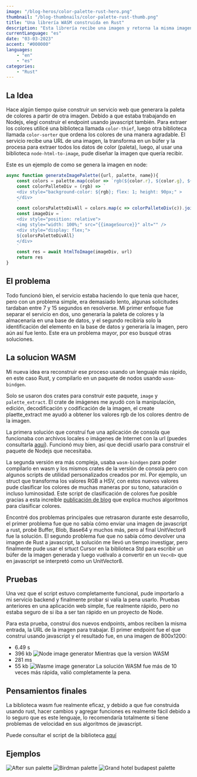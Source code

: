 ```yaml
---
image: "/blog-heros/color-palette-rust-hero.png"
thumbnail: "/blog-thumbnails/color-palette-rust-thumb.png"
title: "Una librería WASM construida en Rust"
description: "Esta librería recibe una imagen y retorna la misma imagen con su paleta de colores."
currentLanguage: "es"
date: "03-03-2023"
accent: "#000000"
languages: 
    - "en"
    - "es"
categories:
    - "Rust"
---
```


## La Idea
Hace algún tiempo quise construir un servicio web que generara la paleta de colores a partir de otra imagen. Debido a que estaba trabajando en Nodejs, elegí construir el endpoint usando javascript también.
Para extraer los colores utilicé una biblioteca llamada `color-thief`, luego otra biblioteca llamada `color-sorter` que ordena los colores de una manera agradable. El servicio recibe una URL de una imagen, la transforma en un búfer y la procesa para extraer todos los datos de color (paleta), luego, al usar una biblioteca `node-html-to-image`, pude diseñar la imagen que quería recibir.

Este es un ejemplo de como se genera la imagen en node:
```javascript
async function generateImagePalette({url, palette, name}){
	const colors = palette.map(color => `rgb(${color.r}, ${color.g}, ${color.b})`)
	const colorPalleteDiv = (rgb) => `
	<div style="background-color: ${rgb}; flex: 1; height: 90px;" >
	</div>
	`
	const colorsPaletteDivAll = colors.map(c => colorPalleteDiv(c)).join("")
	const imageDiv = `
	<div style="position: relative">
	<img style="width: 100%;" src="{{imageSource}}" alt="" />
	<div style="display: flex;">
	${colorsPaletteDivAll}
	</div>
	`
	const res = await htmlToImage(imageDiv, url)
	return res
}
```
## El problema
Todo funcionó bien, el servicio estaba haciendo lo que tenía que hacer, pero con un problema simple, era demasiado lento, algunas solicitudes tardaban entre 7 y 15 segundos en resolverse. Mi primer enfoque fue separar el servicio en dos, uno generaría la paleta de colores y la almacenaría en una base de datos, y el segundo recibiría solo la identificación del elemento en la base de datos y generaría la imagen, pero aún así fue lento. Este era un problema mayor, por eso busqué otras soluciones.

## La solucion WASM
Mi nueva idea era reconstruir ese proceso usando un lenguaje más rápido, en este caso Rust, y compilarlo en un paquete de nodos usando `wasm-bindgen`.

Solo se usaron dos crates para construir este paquete, `image` y `palette_extract`. El crate de imágenes me ayudó con la manipulación, edición, decodificación y codificación de la imagen, el create plaette_extract me ayudó a obtener los valores rgb de los colores dentro de la imagen.

La primera solución que construí fue una aplicación de consola que funcionaba con archivos locales o imágenes de Internet con la url (puedes consultarla [aquí](https://github.com/JoseLuna12/color_palette_generator)). Funcionó muy bien, así que decidí usarlo para construir el paquete de Nodejs que necesitaba.

La segunda versión era más compleja, usaba `wasm-bindgen` para poder compilarlo en wasm y los mismos crates de la versión de consola pero con algunos scripts de utilidad personalizados creados por mí. Por ejemplo, un struct que transforma los valores RGB a HSV, con estos nuevos valores pude clasificar los colores de muchas maneras por su tono, saturación o incluso luminosidad. Este script de clasificación de colores fue posible gracias a esta increíble [publicación de blog](https://www.alanzucconi.com/2015/09/30/colour-sorting/) que explica muchos algoritmos para clasificar colores.

Encontré dos problemas principales que retrasaron durante este desarrollo, el primer problema fue que no sabía cómo enviar una imagen de javascript a rust, probé Buffer, Blob, Base64 y muchos más, pero al final UnitVector8 fue la solución. El segundo problema fue que no sabía cómo devolver una imagen de Rust a javascript, la solución me llevó un tiempo investigar, pero finalmente pude usar el srtuct Cursor en la biblioteca Std para escribir un búfer de la imagen generada y luego vuélvalo a convertir en un `Vec<8>` que en javascript se interpretó como un UnitVector8.

## Pruebas
Una vez que el script estuvo completamente funcional, pude importarlo a mi servicio backend y finalmente probar si valía la pena usarlo. Pruebas anteriores en una aplicación web simple, fue realmente rápido, pero no estaba seguro de si iba a ser tan rápido en un proyecto de Node.


Para esta prueba, construí dos nuevos endpoints, ambos reciben la misma entrada, la URL de la imagen para trabajar. El primer endpoint fue el que construí usando javascript y el resultado fue, en una imagen de 800x1200:
- 6.49 s
- 396 kb
![Node image generator](/blog-resources/node-palette-example.png)
Mientras que la version WASM
- 281 ms
- 55 kb
![Wasme image generator](/blog-resources/wasm-palette-example.png)
La solución WASM fue más de 10 veces más rápida, valió completamente la pena.

## Pensamientos finales 
La biblioteca wasm fue realmente eficaz, y debido a que fue construida usando rust, hacer cambios y agregar funciones es realmente fácil debido a lo seguro que es este lenguaje, lo recomendaría totalmente si tiene problemas de velocidad en sus algoritmos de javascript.

Puede consultar el script de la biblioteca [aquí](https://github.com/JoseLuna12/image-color-palette-generator-wasm)

## Ejemplos
![After sun palette](/blog-resources/color_palette_example.png)
![Birdman palette](/blog-resources/birdman-palette.png)
![Grand hotel budapest palette](/blog-resources/grand-palette.png)

